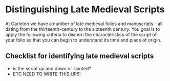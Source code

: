 # Distinguishing Late Medieval Scripts

At Carleton we have a number of late medieval folios and manuscripts - all dating from the thirteenth-century to the sixteenth century. You goal is to apply the following criteria to discern the characteristics of the script of your folio so that you can begin to understand its time and place of origin.

## Checklist for identifying late medieval scripts

* is the script up and down or slanted?
* ETC NEED TO WRITE THIS UP!!!

